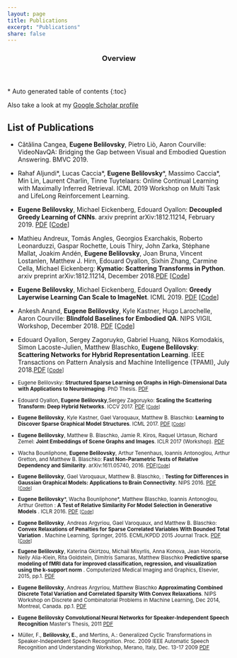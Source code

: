 ```yaml
---
layout: page
title: Publications
excerpt: "Publications"
share: false
---
```


<section id="table-of-contents" class="toc">
  <header>
    <h3>Overview</h3>
  </header>
<div id="drawer" markdown="1">
*  Auto generated table of contents
{:toc}
</div>
</section><!-- /#table-of-contents -->


Also take a look at my [Google Scholar profile](https://scholar.google.com/citations?user=CffJDoEAAAAJ&hl=en)

## List of Publications
* Cătălina Cangea, **Eugene Belilovsky**, Pietro Liò, Aaron Courville: VideoNavQA: Bridging the Gap between Visual and Embodied Question Answering. BMVC 2019.

* Rahaf Aljundi\*, Lucas Caccia\*, **Eugene Belilovsky**\*, Massimo Caccia\*, Min Lin, Laurent Charlin, Tinne Tuytelaars: Online Continual Learning with Maximally Inferred Retrieval. ICML 2019 Workshop on Multi Task and LifeLong Reinforcement Learning.

* **Eugene Belilovsky**, Michael Eickenberg, Edouard Oyallon: **Decoupled Greedy Learning of CNNs**.  arxiv preprint arXiv:1812.11214, February 2019. [PDF](https://arxiv.org/abs/1901.08164) [[Code](https://github.com/eugenium/DGL)]

* Mathieu Andreux, Tomás Angles, Georgios Exarchakis, Roberto Leonarduzzi, Gaspar Rochette, Louis Thiry, John Zarka, Stéphane Mallat, Joakim Andén, **Eugene Belilovsky**, Joan Bruna, Vincent Lostanlen, Matthew J. Hirn, Edouard Oyallon, Sixhin Zhang, Carmine Cella, Michael Eickenberg: **Kymatio: Scattering Transforms in Python**.  arxiv preprint arXiv:1812.11214, December 2018.[PDF](https://arxiv.org/pdf/1812.11214.pdf) [[Code](https://www.kymat.io/)]

* **Eugene Belilovsky**, Michael Eickenberg, Edouard Oyallon: **Greedy Layerwise Learning Can Scale to ImageNet**.  ICML 2019. [PDF](https://arxiv.org/pdf/1812.11446.pdf) [[Code](https://github.com/eugenium/layerCNN)]

* Ankesh Anand, **Eugene Belilovsky**, Kyle Kastner, Hugo Larochelle, Aaron Courville: **Blindfold Baselines for Embodied QA**. NIPS VIGIL Workshop, December 2018. [PDF](https://arxiv.org/pdf/1811.05013.pdf) [[Code](https://github.com/ankeshanand/blindfold-baselines-eqa)]

* Edouard Oyallon, Sergey Zagoruyko, Gabriel Huang, Nikos Komodakis, Simon Lacoste-Julien, Matthew Blaschko, **Eugene Belilovsky**: **Scattering Networks for Hybrid Representation Learning**. IEEE Transactions on Pattern Analysis and Machine Intelligence (TPAMI), July 2018.[PDF](https://hal.inria.fr/hal-01837587/document)<small> [[Code](https://github.com/edouardoyallon/scalingscattering)]

* Eugene Belilovsky: **Structured Sparse Learning on Graphs in High-Dimensional Data with Applications to Neuroimaging**. PhD Thesis. [PDF](Papers/Thesis_Manuscript__Leuven_.pdf)

* Edouard Oyallon, **Eugene Belilovsky**,Sergey Zagoruyko: **Scaling the Scattering Transform: Deep Hybrid Networks**. ICCV 2017. <i class="fa fa-file-pdf-o"></i> [PDF](https://arxiv.org/pdf/1703.08961.pdf)<small> [[Code](https://github.com/edouardoyallon/scalingscattering)]</small>

* **Eugene Belilovsky**, Kyle Kastner, Gael Varoquaux, Matthew B. Blaschko: **Learning to Discover Sparse Graphical Model Structures**. ICML 2017. <i class="fa fa-file-pdf-o"></i> [PDF](https://arxiv.org/pdf/1605.06359.pdf)<small> [[Code](https://github.com/eugenium/LearnGraphDiscovery)]</small>

* **Eugene Belilovsky**, Matthew B. Blaschko, Jamie R. Kiros, Raquel Urtasun, Richard Zemel: **Joint Embeddings of Scene Graphs and Images**. ICLR 2017 (Workshop). <i class="fa fa-file-pdf-o"></i> [PDF](https://openreview.net/pdf?id=BkyScySKl)

* Wacha Bounliphone, **Eugene Belilovsky**, Arthur Tenenhaus, Ioannis Antonoglou, Arthur Gretton, and Matthew B. Blaschko: **Fast Non-Parametric Tests of Relative Dependency and Similarity**. arXiv:1611.05740, 2016. [PDF](https://arxiv.org/pdf/1611.05740.pdf)<small>[[Code](https://github.com/eugenium/MMD)]</small>

* **Eugene Belilovsky**, Gael Varoquaux, Matthew B. Blaschko, : **Testing for Differences in Gaussian Graphical Models: Applications to Brain Connectivity**. NIPS 2016. <i class="fa fa-file-pdf-o"></i> [PDF](https://arxiv.org/pdf/1512.08643.pdf)<small> [[Code](https://github.com/eugenium/EdgeDifferenceTest)]</small>

* **Eugene Belilovsky***, Wacha Bounliphone*, Matthew Blaschko, Ioannis Antonoglou, Arthur Gretton : **A Test of Relative Similarity For Model Selection in Generative Models** . ICLR 2016. <i class="fa fa-file-pdf-o"></i> [PDF](http://arxiv.org/pdf/1511.04581.pdf) <small>[[Code](https://github.com/eugenium/MMD)]</small>

* **Eugene Belilovsky**, Andreas Argyriou, Gael Varoquaux, and Matthew B. Blaschko: **Convex Relaxations of Penalties for Sparse Correlated Variables With Bounded Total Variation** . Machine Learning, Springer, 2015. ECML/KPDD 2015 Journal Track. <i class="fa fa-file-pdf-o"></i> [PDF](Papers/ConvexECML2015.pdf) <small>[[Code](https://github.com/eugenium/StructuredSparsityRegularization)]</small>

* **Eugene Belilovsky**, Katerina Gkirtzou, Michail Misyrlis, Anna Konova, Jean Honorio, Nelly Alia-Klein, Rita Goldstein, Dimitris Samaras, Matthew Blaschko **Predictive sparse modeling of fMRI data for improved classification, regression, and visualization using the k-support norm** . Computerized Medical Imaging and Graphics, Elsevier, 2015, pp.1.<i class="fa fa-file-pdf-o"></i> [PDF](http://people.csail.mit.edu/jhonorio/ksupport_cmig15.pdf)

* **Eugene Belilovsky**, Andreas Argyriou, Matthew Blaschko **Approximating Combined Discrete Total Variation and Correlated Sparsity With Convex Relaxations**. NIPS Workshop on Discrete and Combinatorial Problems in Machine Learning, Dec 2014, Montreal, Canada. pp.1.<i class="fa fa-file-pdf-o"></i> [PDF](discml.cc)

* **Eugene Belilovsky** **Convolutional Neural Networks for Speaker-Independent Speech Recognition** Master's Thesis, 2011<i class="fa fa-file-pdf-o"></i> [PDF](Papers/ConvSpeechMasters.pdf)

* Müller, F., **Belilovsky, E.**, and Mertins, A.: Generalized Cyclic Transformations in Speaker-Independent Speech Recognition.	Proc. 2009 IEEE Automatic Speech Recognition and Understanding Workshop, Merano, Italy, Dec. 13-17 2009<i class="fa fa-file-pdf-o"></i> [PDF](https://www.isip.uni-luebeck.de/fileadmin/uploads/tx_wapublications/AS090112.pdf)

